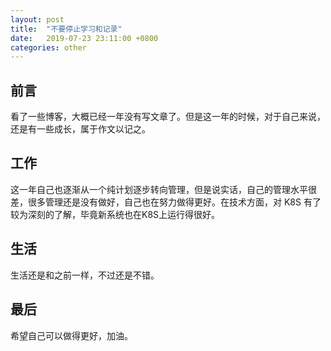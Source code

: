 ```yaml
---
layout: post
title:  "不要停止学习和记录"
date:   2019-07-23 23:11:00 +0800
categories: other
---
```


## 前言
看了一些博客，大概已经一年没有写文章了。但是这一年的时候，对于自己来说，还是有一些成长，属于作文以记之。

## 工作
这一年自己也逐渐从一个纯计划逐步转向管理，但是说实话，自己的管理水平很差，很多管理还是没有做好，自己也在努力做得更好。在技术方面，对 K8S 有了较为深刻的了解，毕竟新系统也在K8S上运行得很好。

## 生活
生活还是和之前一样，不过还是不错。

## 最后
希望自己可以做得更好，加油。